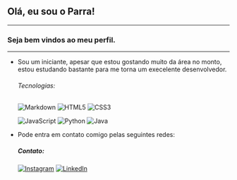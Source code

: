 ## Olá, eu sou o Parra!
___
### Seja bem vindos ao meu perfil.
---


- Sou um iniciante, apesar que estou gostando muito da área no monto, estou estudando bastante para me torna um execelente desenvolvedor.

  
  ###### Tecnologias:
  ![Markdown](https://img.shields.io/badge/Markdown-000?style=for-the-badge&logo=markdown) ![HTML5](https://img.shields.io/badge/HTML5-000?style=for-the-badge&logo=html5) ![CSS3](https://img.shields.io/badge/CSS3-000?style=for-the-badge&logo=css3&logoColor=264CE4)

  ![JavaScript](https://img.shields.io/badge/JavaScript-000?style=for-the-badge&logo=javascript) ![Python](https://img.shields.io/badge/Python-000?style=for-the-badge&logo=python) ![Java](https://img.shields.io/badge/Java-000?style=for-the-badge&logo=java)




- Pode entra em contato comigo pelas seguintes redes:
  ##### Contato:
  [![Instagram](https://img.shields.io/badge/Instagram-000?style=for-the-badge&logo=instagram)](https://www.instagram.com/flbparra/) [![LinkedIn](https://img.shields.io/badge/LinkedIn-000?style=for-the-badge&logo=linkedin&logoColor=0E76A8)](https://www.linkedin.com/in/flbparra/)


  
